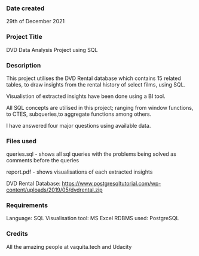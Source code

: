### Date created
29th of December 2021

### Project Title
DVD Data Analysis Project using SQL

### Description
This project utilises the DVD Rental database which contains 15 related tables, to draw insights from the rental history of select films, using SQL.

Visualistion of extracted insights have been done using a BI tool.

All SQL concepts are utilised in this project; ranging from window functions, to CTES, subqueries,to aggregate functions among others.

I have answered four major questions using available data. 

### Files used
queries.sql - shows all sql queries with the problems being solved as comments before the queries


report.pdf - shows visualisations of each extracted insights


DVD Rental Database: https://www.postgresqltutorial.com/wp-content/uploads/2019/05/dvdrental.zip

### Requirements
Language: SQL
Visualisation tool: MS Excel
RDBMS used: PostgreSQL

### Credits
All the amazing people at vaquita.tech and Udacity
